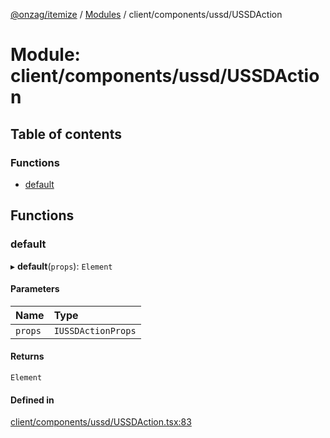 [@onzag/itemize](../README.md) / [Modules](../modules.md) / client/components/ussd/USSDAction

# Module: client/components/ussd/USSDAction

## Table of contents

### Functions

- [default](client_components_ussd_USSDAction.md#default)

## Functions

### default

▸ **default**(`props`): `Element`

#### Parameters

| Name | Type |
| :------ | :------ |
| `props` | `IUSSDActionProps` |

#### Returns

`Element`

#### Defined in

[client/components/ussd/USSDAction.tsx:83](https://github.com/onzag/itemize/blob/73e0c39e/client/components/ussd/USSDAction.tsx#L83)
